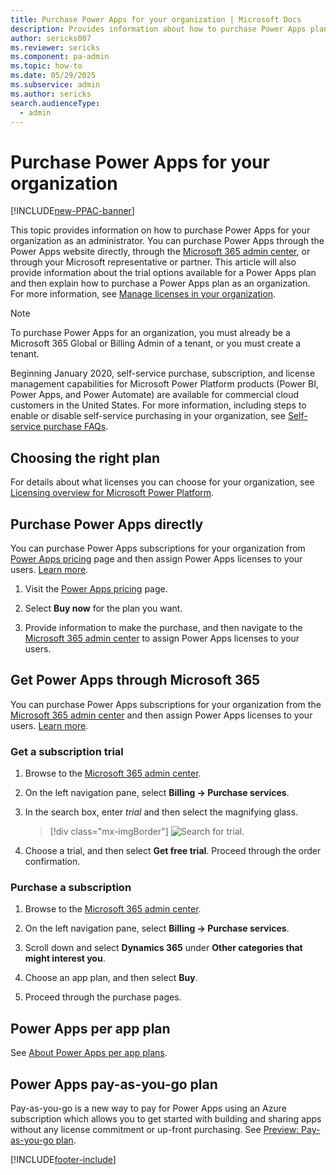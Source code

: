 ```yaml
---
title: Purchase Power Apps for your organization | Microsoft Docs
description: Provides information about how to purchase Power Apps plans.
author: sericks007
ms.reviewer: sericks
ms.component: pa-admin
ms.topic: how-to
ms.date: 05/29/2025
ms.subservice: admin
ms.author: sericks
search.audienceType: 
  - admin
---
```


# Purchase Power Apps for your organization

[!INCLUDE[new-PPAC-banner](~/includes/new-PPAC-banner.md)]

This topic provides information on how to purchase Power Apps for your organization as an administrator. You can purchase Power Apps through the Power Apps website directly, through the [Microsoft 365 admin center](https://admin.microsoft.com), or through your Microsoft representative or partner. This article will also provide information about the trial options available for a Power Apps plan and then explain how to purchase a Power Apps plan as an organization. For more information, see [Manage licenses in your organization](signup-question-and-answer.md).

> [!NOTE]
> To purchase Power Apps for an organization, you must already be a Microsoft 365 Global or Billing Admin of a tenant, or you must create a tenant.
>
> Beginning January 2020, self-service purchase, subscription, and license management capabilities for Microsoft Power Platform products (Power BI, Power Apps, and Power Automate) are available for commercial cloud customers in the United States. For more information, including steps to enable or disable self-service purchasing in your organization, see [Self-service purchase FAQs](/microsoft-365/commerce/subscriptions/self-service-purchase-faq).

## Choosing the right plan
For details about what licenses you can choose for your organization, see [Licensing overview for Microsoft Power Platform](pricing-billing-skus.md).

## Purchase Power Apps directly

You can purchase Power Apps subscriptions for your organization from [Power Apps pricing](https://powerapps.microsoft.com/pricing/) page and then assign Power Apps licenses to your users. [Learn more](/office365/admin/subscriptions-and-billing/assign-licenses-to-users?view=o365-worldwide).

1. Visit the [Power Apps pricing](https://powerapps.microsoft.com/pricing/) page.

2. Select **Buy now** for the plan you want.

3. Provide information to make the purchase, and then navigate to the [Microsoft 365 admin center](https://admin.microsoft.com) to assign Power Apps licenses to your users.

## Get Power Apps through Microsoft 365

You can purchase Power Apps subscriptions for your organization from the [Microsoft 365 admin center](https://admin.microsoft.com) and then assign Power Apps licenses to your users. [Learn more](/office365/admin/subscriptions-and-billing/assign-licenses-to-users?view=o365-worldwide).

### Get a subscription trial

1. Browse to the [Microsoft 365 admin center](https://admin.microsoft.com).

2. On the left navigation pane, select **Billing -> Purchase services**.

3. In the search box, enter *trial* and then select the magnifying glass.

   > [!div class="mx-imgBorder"] 
   > ![Search for trial.](media/purchase-services-search-trial.png "Search for trial")

4. Choose a trial, and then select **Get free trial**. Proceed through the order confirmation.

### Purchase a subscription

1. Browse to the [Microsoft 365 admin center](https://admin.microsoft.com).

2. On the left navigation pane, select **Billing -> Purchase services**.

3. Scroll down and select **Dynamics 365** under **Other categories that might interest you**.

4. Choose an app plan, and then select **Buy**.

5. Proceed through the purchase pages.

## Power Apps per app plan

See [About Power Apps per app plans](about-powerapps-perapp.md).

## Power Apps pay-as-you-go plan
 
Pay-as-you-go is a new way to pay for Power Apps using an Azure subscription which allows you to get started with building and sharing apps without any license commitment or up-front purchasing.  See [Preview: Pay-as-you-go plan](pay-as-you-go-overview.md).





[!INCLUDE[footer-include](../includes/footer-banner.md)]
